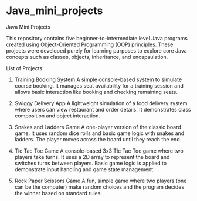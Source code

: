 # Java_mini_projects
Java Mini Projects

This repository contains five beginner-to-intermediate level Java programs created using Object-Oriented Programming (OOP) principles. These projects were developed purely for learning purposes to explore core Java concepts such as classes, objects, inheritance, and encapsulation.

List of Projects:
1. Training Booking System
A simple console-based system to simulate course booking. It manages seat availability for a training session and allows basic interaction like booking and checking remaining seats.

2. Swiggy Delivery App
A lightweight simulation of a food delivery system where users can view restaurant and order details. It demonstrates class composition and object interaction.

3. Snakes and Ladders Game
A one-player version of the classic board game. It uses random dice rolls and basic game logic with snakes and ladders. The player moves across the board until they reach the end.

4. Tic Tac Toe Game
A console-based 3x3 Tic Tac Toe game where two players take turns. It uses a 2D array to represent the board and switches turns between players. Basic game logic is applied to demonstrate input handling and game state management.

5. Rock Paper Scissors Game
A fun, simple game where two players (one can be the computer) make random choices and the program decides the winner based on standard rules.

